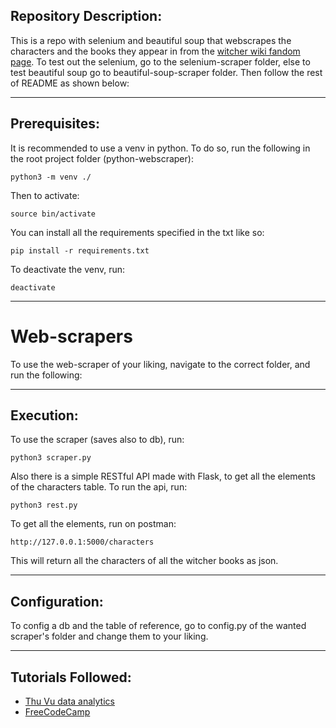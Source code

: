 ## Repository Description:
This is a repo with selenium and beautiful soup that webscrapes the characters and the books they appear in from the [witcher wiki fandom page](https://witcher.fandom.com/wiki/Witcher_Wiki). To test out the selenium, go to the selenium-scraper folder, else to test beautiful soup go to beautiful-soup-scraper folder. Then follow the rest of README as shown below:

---
## Prerequisites:
It is recommended to use a venv in python. To do so, run the following in the root project folder (python-webscraper):
```
python3 -m venv ./
```
Then to activate:
```
source bin/activate
```
You can install all the requirements specified in the txt like so:
```
pip install -r requirements.txt
```
To deactivate the venv, run:
```
deactivate
```
---
# Web-scrapers

To use the web-scraper of your liking, navigate to the correct folder, and run the following:

---
## Execution:
To use the scraper (saves also to db), run:
```
python3 scraper.py
```
Also there is a simple RESTful API made with Flask, to get all the elements of the characters table.
To run the api, run:
```
python3 rest.py
```
To get all the elements, run on postman:
```
http://127.0.0.1:5000/characters
```
This will return all the characters of all the witcher books as json.

---
## Configuration:
To config a db and the table of reference, go to config.py of the wanted scraper's folder and change them to your liking.

---
## Tutorials Followed:
* [Thu Vu data analytics](https://www.youtube.com/watch?v=RuNolAh_4bU&ab_channel=ThuVudataanalytics)
* [FreeCodeCamp](https://www.youtube.com/watch?v=XVv6mJpFOb0&t=516s&ab_channel=freeCodeCamp.org)
